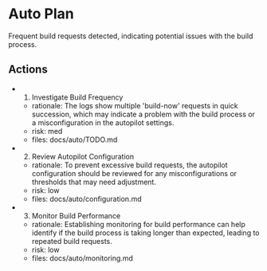 # Auto Plan

Frequent build requests detected, indicating potential issues with the build process.

## Actions
- 1. Investigate Build Frequency
  - rationale: The logs show multiple 'build-now' requests in quick succession, which may indicate a problem with the build process or a misconfiguration in the autopilot settings.
  - risk: med
  - files: docs/auto/TODO.md
- 2. Review Autopilot Configuration
  - rationale: To prevent excessive build requests, the autopilot configuration should be reviewed for any misconfigurations or thresholds that may need adjustment.
  - risk: low
  - files: docs/auto/configuration.md
- 3. Monitor Build Performance
  - rationale: Establishing monitoring for build performance can help identify if the build process is taking longer than expected, leading to repeated build requests.
  - risk: low
  - files: docs/auto/monitoring.md